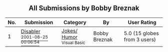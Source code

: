 ﻿<div align="center">

## All Submissions by Bobby Breznak

</div>

No.  | Submission | Category | By   | User Rating
---- | ---------- | -------- | ---- | -----------
1 | [Disabler<br /><sup>2001-08-25 00:06:54</sup>](https://github.com/Planet-Source-Code/bobby-breznak-disabler__1-26627) | [Jokes/ Humor<br /><sup>Visual Basic</sup>](../ByCategory/jokes-humor__1-40.md) | Bobby Breznak | 5.0 (15 globes from 3 users)

